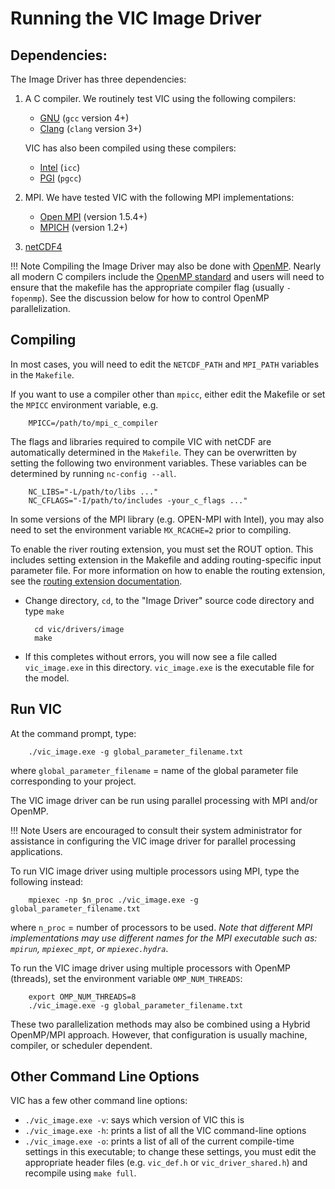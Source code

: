 # Running the VIC Image Driver

## Dependencies:
The Image Driver has three dependencies:

1. A C compiler.  We routinely test VIC using the following compilers:

    - [GNU](https://gcc.gnu.org/) (`gcc` version 4+)
    - [Clang](http://clang.llvm.org/) (`clang` version 3+)

    VIC has also been compiled using these compilers:

    - [Intel](https://software.intel.com/en-us/c-compilers) (`icc`)
    - [PGI](http://www.pgroup.com/) (`pgcc`)

2. MPI.  We have tested VIC with the following MPI implementations:
    - [Open MPI](http://www.open-mpi.org/) (version 1.5.4+)
    - [MPICH](http://www.mpich.org/) (version 1.2+)

3.  [netCDF4](http://www.unidata.ucar.edu/software/netcdf/)

!!! Note
    Compiling the Image Driver may also be done with [OpenMP](http://www.openmp.org/). Nearly all modern C compilers include the [OpenMP standard](http://www.openmp.org/resources/openmp-compilers/) and users will need to ensure that the makefile has the appropriate compiler flag (usually `-fopenmp`). See the discussion below for how to control OpenMP parallelization.

## Compiling
In most cases, you will need to edit the `NETCDF_PATH` and `MPI_PATH` variables in the `Makefile`.

If you want to use a compiler other than `mpicc`, either edit the Makefile or set the `MPICC` environment variable, e.g.

        MPICC=/path/to/mpi_c_compiler

The flags and libraries required to compile VIC with netCDF are automatically determined in the `Makefile`.  They can be overwritten by setting the following two environment variables.  These variables can be determined by running `nc-config --all`.

        NC_LIBS="-L/path/to/libs ..."
        NC_CFLAGS="-I/path/to/includes -your_c_flags ..."

In some versions of the MPI library (e.g. OPEN-MPI with Intel), you may also need to set the environment variable `MX_RCACHE=2` prior to compiling.

To enable the river routing extension, you must set the ROUT option. This includes setting extension in the Makefile and adding routing-specific input parameter file. For more information on how to enable the routing extension, see the [routing extension documentation](Routing.md).

- Change directory, `cd`, to the "Image Driver" source code directory and type `make`

        cd vic/drivers/image
        make

- If this completes without errors, you will now see a file called `vic_image.exe` in this directory. `vic_image.exe` is the executable file for the model.

## Run VIC

At the command prompt, type:

        ./vic_image.exe -g global_parameter_filename.txt

where `global_parameter_filename` = name of the global parameter file corresponding to your project.

The VIC image driver can be run using parallel processing with MPI and/or OpenMP.

!!! Note
    Users are encouraged to consult their system administrator for assistance in configuring the VIC image driver for parallel processing applications.

To run VIC image driver using multiple processors using MPI, type the following instead:

        mpiexec -np $n_proc ./vic_image.exe -g global_parameter_filename.txt

where `n_proc` = number of processors to be used. *Note that different MPI implementations may use different names for the MPI executable such as: `mpirun`, `mpiexec_mpt`, or `mpiexec.hydra`*.

To run the VIC image driver using multiple processors with OpenMP (threads), set the environment variable `OMP_NUM_THREADS`:

        export OMP_NUM_THREADS=8
        ./vic_image.exe -g global_parameter_filename.txt

These two parallelization methods may also be combined using a Hybrid OpenMP/MPI approach. However, that configuration is usually machine, compiler, or scheduler dependent.

## Other Command Line Options

VIC has a few other command line options:

- `./vic_image.exe -v`: says which version of VIC this is
- `./vic_image.exe -h`: prints a list of all the VIC command-line options
- `./vic_image.exe -o`: prints a list of all of the current compile-time settings in this executable; to change these settings, you must edit the appropriate header files (e.g. `vic_def.h` or `vic_driver_shared.h`) and recompile using `make full`.
